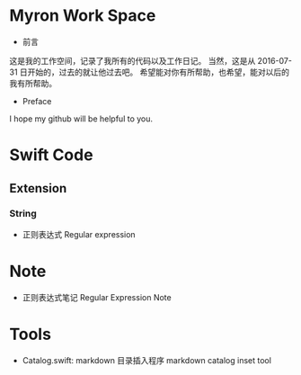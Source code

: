 # Myron Work Space

* 前言

这是我的工作空间，记录了我所有的代码以及工作日记。
当然，这是从 2016-07-31 日开始的，过去的就让他过去吧。
希望能对你有所帮助，也希望，能对以后的我有所帮助。

* Preface

I hope my github will be helpful to you.

# Swift Code

## Extension

### String

* 正则表达式 Regular expression

# Note

* 正则表达式笔记 Regular Expression Note

# Tools

* Catalog.swift: markdown 目录插入程序  markdown catalog inset tool